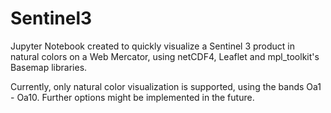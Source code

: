 # Sentinel3

Jupyter Notebook created to quickly visualize a Sentinel 3 product in natural colors on a Web Mercator, using netCDF4, Leaflet and mpl_toolkit's Basemap libraries.

Currently, only natural color visualization is supported, using the bands Oa1 - Oa10. Further options might be implemented in the future.
